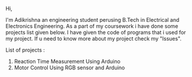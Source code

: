 Hi,

I'm Adikrishna an engineering student perusing B.Tech in Electrical and Electronics Engineering.
As a part of my coursework i have done some projects list given below.
I have given the code of programs that i used for my project.
If u need to know more about my project check my "Issues".

List of projects :
1. Reaction Time Measurement Using Arduino
2. Motor Control Using RGB sensor and Arduino
